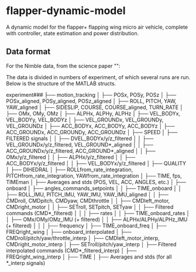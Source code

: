# flapper-dynamic-model

A dynamic model for the flapper+ flapping wing micro air vehicle, complete with controller, state estimation and power distribution.



## Data format


For the Nimble data, from the science paper "":

The data is divided in numbers of experiment, of which several runs are run. Below is the structure of the MATLAB structs.

experiment###
├── motion_tracking
│   ├── POSx, POSy, POSz
│   ├── POSx_aligned, POSy_aligned, POSz_aligned
│   ├── ROLL, PITCH, YAW, YAW_aligned
│   ├── SIDESLIP, COURSE, COURSE_aligned, TURN_RATE
│   ├── OMx, OMy, OMz
│   ├── ALPHx, ALPHy, ALPHz
│   ├── VEL_BODYx, VEL_BODYy, VEL_BODYz
│   ├── VEL_GROUNDx, VEL_GROUNDy, VEL_GROUNDz
│   ├── ACC_BODYx, ACC_BODYy, ACC_BODYz
│   ├── ACC_GROUNDx, ACC_GROUNDy, ACC_GROUNDz
│   ├── SPEED
│   ├── FILTERED signals
│   │   ├── DVEL_BODYx/y/z_filtered
│   │   ├── VEL_GROUNDx/y/z_filtered, VEL_GROUND*_aligned
│   │   ├── ACC_GROUNDx/y/z_filtered, ACC_GROUND*_aligned
│   │   ├── OMx/y/z_filtered
│   │   ├── ALPHx/y/z_filtered
│   │   ├── ACC_BODYx/y/z_filtered
│   │   ├── VEL_BODYx/y/z_filtered
│   ├── QUALITY
│   ├── DIHEDRAL
│   ├── ROLLfrom_rate_integration, PITCHfrom_rate_integration, YAWfrom_rate_integration
│   ├── TIME, fps, TIMEman
│   ├── Averages and stds (POS, VEL, ACC, ANGLES, etc.)
│
├── onboard
│   ├── angles_commands_setpoints
│   │   ├── TIME_onboard
│   │   ├── ROLL_IMU, PITCH_IMU, YAW_IMU, YAW_IMU_aligned
│   │   ├── CMDroll, CMDpitch, CMDyaw, CMDthrottle
│   │   ├── CMDleft_motor, CMDright_motor
│   │   ├── SETroll, SETpitch, SETyaw
│   │   ├── Filtered commands (CMD*_filtered)
│   │
│   ├── rates
│   │   ├── TIME_onboard_rates
│   │   ├── OMx/OMy/OMz_IMU (+ filtered)
│   │   ├── ALPHx/ALPHy/ALPHz_IMU (+ filtered)
│   │
│   ├── frequency
│       ├── TIME_onboard_freq
│       ├── FREQright_wing
│
├── onboard_interpolated
│   ├── CMDroll/pitch/yaw/throttle_interp
│   ├── CMDleft_motor_interp, CMDright_motor_interp
│   ├── SETroll/pitch/yaw_interp
│   ├── Filtered interpolated commands (CMD*_filtered_interp)
│   ├── FREQright_wing_interp
│   ├── TIME
│   ├── Averages and stds (for all *_interp signals)

